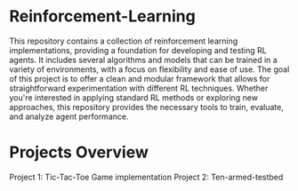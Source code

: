 # Reinforcement-Learning
This repository contains a collection of reinforcement learning implementations, providing a foundation for developing and testing RL agents. It includes several algorithms and models that can be trained in a variety of environments, with a focus on flexibility and ease of use.
The goal of this project is to offer a clean and modular framework that allows for straightforward experimentation with different RL techniques. Whether you're interested in applying standard RL methods or exploring new approaches, this repository provides the necessary tools to train, evaluate, and analyze agent performance.
# Projects Overview
Project 1: Tic-Tac-Toe Game implementation
Project 2: Ten-armed-testbed 

